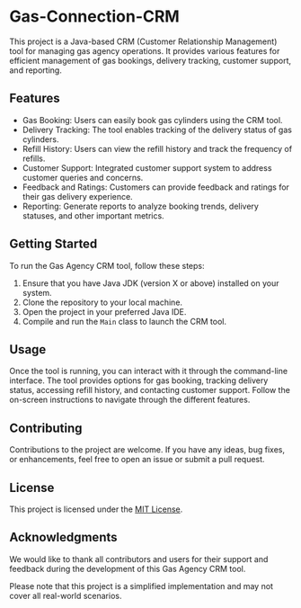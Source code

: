 # Gas-Connection-CRM

This project is a Java-based CRM (Customer Relationship Management) tool for managing gas agency operations. It provides various features for efficient management of gas bookings, delivery tracking, customer support, and reporting.

## Features

- Gas Booking: Users can easily book gas cylinders using the CRM tool.
- Delivery Tracking: The tool enables tracking of the delivery status of gas cylinders.
- Refill History: Users can view the refill history and track the frequency of refills.
- Customer Support: Integrated customer support system to address customer queries and concerns.
- Feedback and Ratings: Customers can provide feedback and ratings for their gas delivery experience.
- Reporting: Generate reports to analyze booking trends, delivery statuses, and other important metrics.

## Getting Started

To run the Gas Agency CRM tool, follow these steps:

1. Ensure that you have Java JDK (version X or above) installed on your system.
2. Clone the repository to your local machine.
3. Open the project in your preferred Java IDE.
4. Compile and run the `Main` class to launch the CRM tool.

## Usage

Once the tool is running, you can interact with it through the command-line interface. The tool provides options for gas booking, tracking delivery status, accessing refill history, and contacting customer support. Follow the on-screen instructions to navigate through the different features.

## Contributing

Contributions to the project are welcome. If you have any ideas, bug fixes, or enhancements, feel free to open an issue or submit a pull request.

## License

This project is licensed under the [MIT License](https://opensource.org/licenses/MIT).

## Acknowledgments

We would like to thank all contributors and users for their support and feedback during the development of this Gas Agency CRM tool.

Please note that this project is a simplified implementation and may not cover all real-world scenarios.
